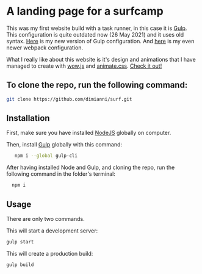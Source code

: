 # A landing page for a surfcamp

This was my first website build with a task runner, in this case it is [Gulp](https://gulpjs.com/). This configuration is quite outdated now (26 May 2021) and it uses old syntax. [Here](https://github.com/dimianni/gulp_config) is my new version of Gulp configuration. And [here](https://github.com/dimianni/my-webpack-configuration) is my even newer webpack configuration.

What I really like about this website is it's design and animations that I have managed to create with [wow.js](https://wowjs.uk/) and [animate.css](https://animate.style/). [Check it out!](https://dimianni.github.io/surf/) 

## To clone the repo, run the following command:

```bash
git clone https://github.com/dimianni/surf.git
```

## Installation

First, make sure you have installed [NodeJS](https://nodejs.org/en/) globally on computer.

Then, install [Gulp](https://gulpjs.com/docs/en/getting-started/quick-start) globally with this command:

```bash
   npm i --global gulp-cli
```

After having installed Node and Gulp, and cloning the repo, run the following command in the folder's terminal:

```bash
  npm i 
```

## Usage

There are only two commands.

This will start a development server:
```bash
gulp start
```

This will create a production build:
```bash
gulp build
```

